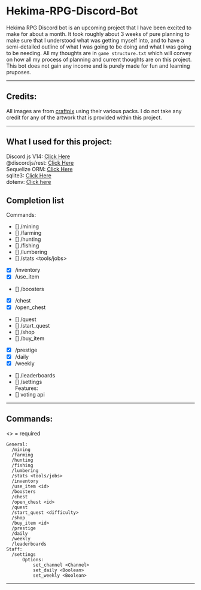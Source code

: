 # Hekima-RPG-Discord-Bot

Hekima RPG Discord bot is an upcoming project that I have been excited to make for about a month. It took roughly about 3 weeks 
of pure planning to make sure that I understood what was getting myself into, and to have a semi-detailed outline of what I was
going to be doing and what I was going to be needing. All my thoughts are in `game structure.txt` which will convey on how all 
my process of planning and current thoughts are on this project. This bot does not gain any income and is purely made for fun and 
learning pruposes.

----------
## Credits:
All images are from [craftpix](https://craftpix.net/) using their various packs. 
I do not take any credit for any of the artwork that is provided within this project.

----------
## What I used for this project:  
Discord.js V14: [Click Here](https://www.npmjs.com/package/discord.js?source=post_page-----7b5fe27cb6fa----------------------)  
@discordjs/rest: [Click Here](https://www.npmjs.com/package/@discordjs/rest)  
Sequelize ORM: [Click Here](https://www.npmjs.com/package/sequelize)  
sqlite3: [Click Here](https://www.npmjs.com/package/sqlite3)  
dotenv: [Click here](https://www.npmjs.com/package/dotenv)

## Completion list

Commands:
- [] /mining
- [] /farming  
- [] /hunting  
- [] /fishing  
- [] /lumbering  
- [] /stats <tools/jobs>  
- [x] /inventory  
- [x] /use_item <id>  
- [] /boosters  
- [x] /chest  
- [x] /open_chest <type>  
- [] /quest  
- [] /start_quest <difficulty>    
- [] /shop  
- [] /buy_item <id>  
- [x] /prestige  
- [x] /daily  
- [x] /weekly  
- [] /leaderboards  
- [] /settings  
Features: 
- [] voting api

----------
## Commands:

<> = required
```
General:
  /mining
  /farming
  /hunting
  /fishing
  /lumbering
  /stats <tools/jobs>
  /inventory
  /use_item <id>
  /boosters
  /chest
  /open_chest <id>
  /quest
  /start_quest <difficulty>
  /shop
  /buy_item <id>
  /prestige
  /daily
  /weekly
  /leaderboards
Staff:
  /settings
      Options:
          set_channel <Channel>
          set_daily <Boolean>
          set_weekly <Boolean>
```
----------
